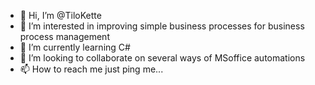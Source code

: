 - 👋 Hi, I’m @TiloKette
- 👀 I’m interested in improving simple business processes for business process management
- 🌱 I’m currently learning C#
- 💞️ I’m looking to collaborate on several ways of MSoffice automations
- 📫 How to reach me just ping me...

<!---
TiloKette/TiloKette is a ✨ special ✨ repository because its `README.md` (this file) appears on your GitHub profile.
You can click the Preview link to take a look at your changes.
--->
